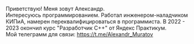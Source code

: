 Приветствую! Меня зовут Александр.\
Интересуюсь программированием. Работал инженером-наладчиком КИПиА, намерен переквалифицироваться в программиста. В 2022 - 2023 окончил курс "Разработчик С++" от Яндекс Практикум.\
Мой телеграмм для связи: https://t.me/Alexandr_Muratov

